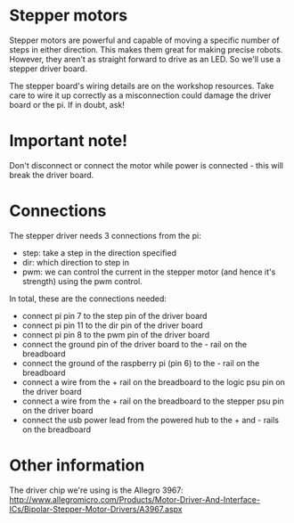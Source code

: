 # Stepper motors

Stepper motors are powerful and capable of moving a specific number of steps in either direction. This makes them great for making precise robots. However, they aren't as straight forward to drive as an LED. So we'll use a stepper driver board.

The stepper board's wiring details are on the workshop resources. Take care to wire it up correctly as a misconnection could damage the driver board or the pi. If in doubt, ask!

# Important note!

Don't disconnect or connect the motor while power is connected - this will break the driver board.

# Connections

The stepper driver needs 3 connections from the pi:

* step: take a step in the direction specified
* dir: which direction to step in
* pwm: we can control the current in the stepper motor (and hence it's strength) using the pwm control.

In total, these are the connections needed:

* connect pi pin 7 to the step pin of the driver board
* connect pi pin 11 to the dir pin of the driver board
* connect pi pin 8 to the pwm pin of the driver board
* connect the ground pin of the driver board to the - rail on the breadboard
* connect the ground of the raspberry pi (pin 6) to the - rail on the breadboard
* connect a wire from the + rail on the breadboard to the logic psu pin on the driver board
* connect a wire from the + rail on the breadboard to the stepper psu pin on the driver board
* connect the usb power lead from the powered hub to the + and - rails on the breadboard

# Other information

The driver chip we're using is the Allegro 3967: http://www.allegromicro.com/Products/Motor-Driver-And-Interface-ICs/Bipolar-Stepper-Motor-Drivers/A3967.aspx
